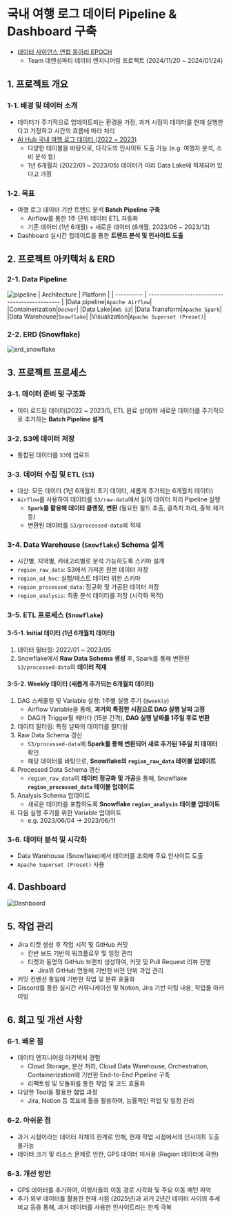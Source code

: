 # 국내 여행 로그 데이터 Pipeline & Dashboard 구축
- [데이터 사이언스 연합 동아리 EPOCH](https://sites.google.com/view/epoch-/home?authuser=2)
    - Team 데엔싱파티 데이터 엔지니어링 프로젝트 (2024/11/20 ~ 2024/01/24)
## 1. 프로젝트 개요
### 1-1. 배경 및 데이터 소개
- 데이터가 주기적으로 업데이트되는 환경을 가정, 과거 시점의 데이터를 현재 실행한다고 가정하고 시간의 흐름에 따라 처리
- [AI Hub 국내 여행 로그 데이터 (2022 ~ 2023)](https://www.aihub.or.kr/aihubdata/data/list.do?pageIndex=1&currMenu=115&topMenu=100&dataSetSn=&srchdataClCode=DATACL001&searchKeyword=%EA%B5%AD%EB%82%B4+%EC%97%AC%ED%96%89%EB%A1%9C%EA%B7%B8+&srchDetailCnd=DETAILCND001&srchOrder=ORDER001&srchPagePer=20)
    - 다양한 테이블을 바탕으로, 다각도의 인사이트 도출 가능 (e.g. 여행자 분석, 소비 분석 등)
    - 1년 6개월치 (2022/01 ~ 2023/05) 데이터가 미리 Data Lake에 적재되어 있다고 가정
### 1-2. 목표
- 여행 로그 데이터 기반 트렌드 분석 **Batch Pipeline 구축**
    - Airflow를 통한 1주 단위 데이터 ETL 자동화
    - 기존 데이터 (1년 6개월) + 새로운 데이터 (6개월, 2023/06 ~ 2023/12)
- Dashboard 실시간 업데이트를 통한 **트렌드 분석 및 인사이트 도출**
## 2. 프로젝트 아키텍처 & ERD
### 2-1. Data Pipeline
![pipeline](https://i.imgur.com/Nd2gbsI.png)
| Architecture    | Platform                                    |
| ---------- | ---------------------------------------------- |
|Data pipeline|`Apache Airflow`|
|Containerization|`Docker`|
|Data Lake|`AWS S3`|
|Data Transform|`Apache Spark`|
|Data Warehouse|`Snowflake`|
|Visualization|`Apache Superset (Preset)`|
### 2-2. ERD (Snowflake)
![erd_snowflake](https://i.imgur.com/h5EjrL8.png)
## 3. 프로젝트 프로세스
### 3-1. 데이터 준비 및 구조화
- 이미 로드된 데이터(2022 ~ 2023/5, ETL 완료 상태)와 새로운 데이터를 주기적으로 추가하는 **Batch Pipeline 설계**
### 3-2. S3에 데이터 저장
- 통합된 데이터를 `S3`에 업로드
### 3-3. 데이터 수집 및 ETL (`S3`)
- 대상: 모든 데이터 (1년 6개월치 초기 데이터, 새롭게 추가되는 6개월치 데이터)
- `Airflow`를 사용하여 데이터를 `S3/raw-data`에서 읽어 데이터 처리 Pipeline 실행
    - **`Spark`를 활용해 데이터 클렌징, 변환** (필요한 필드 추출, 결측치 처리, 중복 제거 등)
    - 변환된 데이터를 `S3/processed-data`에 적재
### 3-4. Data Warehouse (`Snowflake`) Schema 설계
- 시간별, 지역별, 카테고리별로 분석 가능하도록 스키마 설계
- `region_raw_data`: S3에서 가져온 원본 데이터 저장
- `region_ad_hoc`: 실험/테스트 데이터 위한 스키마
- `region_processed_data`: 정규화 및 가공된 데이터 저장
- `region_analysis`: 최종 분석 데이터를 저장 (시각화 목적)
### 3-5. ETL 프로세스 (`Snowflake`)
#### 3-5-1. Initial 데이터 (1년 6개월치 데이터) 
1. 데이터 필터링: 2022/01 ~ 2023/05
2. Snowflake에서 **Raw Data Schema 생성** 후, Spark를 통해 변환된 `S3/processed-data`의 **데이터 적재**
#### 3-5-2. Weekly 데이터 (새롭게 추가되는 6개월치 데이터)
1. DAG 스케줄링 및 Variable 설정: 1주별 실행 주기 (`@weekly`)
    - Airflow Variable을 통해, **과거의 특정한 시점으로 DAG 실행 날짜 고정**
    - DAG가 Trigger될 때마다 (15분 간격), **DAG 실행 날짜를 1주일 후로 변환** 
2. 데이터 필터링: 특정 날짜의 데이터를 필터링
3. Raw Data Schema 갱신
    - `S3/processed-data`에 **Spark를 통해 변환되어 새로 추가된 1주일 치 데이터** 확인 
    - 해당 데이터를 바탕으로, **Snowflake의 `region_raw_data` 테이블 업데이트**
4. Processed Data Schema 갱신
    - `region_raw_data`의 **데이터 정규화 및 가공**을 통해, Snowflake **`region_processed_data` 테이블 업데이트**
5. Analysis Schema 업데이트
    - 새로운 데이터를 포함하도록 **Snowflake `region_analysis` 테이블 업데이트**
6. 다음 실행 주기를 위한 Variable 업데이트
    - e.g. 2023/06/04 → 2023/06/11
### 3-6. 데이터 분석 및 시각화
- Data Warehouse (Snowflake)에서 데이터를 조회해 주요 인사이트 도출
- `Apache Superset (Preset)` 사용
## 4. Dashboard
![Dashboard](https://i.imgur.com/WX1MB28.jpeg)
## 5. 작업 관리
- Jira 티켓 생성 후 작업 시작 및 GitHub 커밋
    - 칸반 보드 기반의 워크플로우 및 일정 관리
    - 티켓과 동명의 GitHub 브랜치 생성하여, 커밋 및 Pull Request 리뷰 진행
        - Jira와 GitHub 연동에 기반한 버전 단위 과업 관리
- 커밋 컨벤션 통일에 기반한 작업 및 분류 효율화
- Discord를 통한 실시간 커뮤니케이션 및 Notion, Jira 기반 미팅 내용, 작업물 아카이빙
## 6. 회고 및 개선 사항
### 6-1. 배운 점
- 데이터 엔지니어링 아키텍처 경험
    - Cloud Storage, 분산 처리, Cloud Data Warehouse, Orchestration, Containerization에 기반한 End-to-End Pipeline 구축
    - 리팩토링 및 모듈화를 통한 작업 및 코드 효율화
- 다양한 Tool을 활용한 협업 과정
    - Jira, Notion 등 목표에 툴을 활용하여, 능률적인 작업 및 일정 관리
### 6-2. 아쉬운 점
- 과거 시점이라는 데이터 자체의 한계로 인해, 현재 작업 시점에서의 인사이트 도출 불가능
- 데이터 크기 및 리소스 문제로 인한, GPS 데이터 미사용 (Region 데이터에 국한)
### 6-3. 개선 방안
- GPS 데이터를 추가하여, 여행자들의 이동 경로 시각화 및 주요 이동 패턴 파악
- 추가 외부 데이터를 활용한 현재 시점 (2025년)과 과거 2년간 데이터 사이의 추세 비교 등을 통해, 과거 데이터를 사용한 인사이트라는 한계 극복